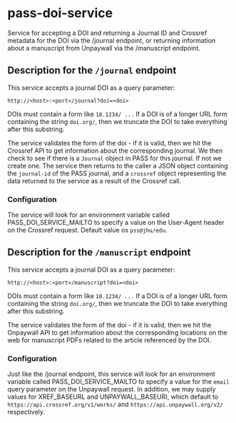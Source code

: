 # pass-doi-service

Service for accepting a DOI and returning a Journal ID and Crossref metadata for the DOI via the /journal endpoint, or 
returning information about a manuscript from Unpaywall via the /manuscript endpoint.

## Description for the `/journal` endpoint

This service accepts a journal DOI as a query parameter:

`http://<host>:<port>/journal?doi=<doi>`

DOIs must contain a form like `10.1234/ ...`
If a DOI is of a longer URL form containing the string `doi.org/`, then we truncate the DOI to take everything after
this substring.

The service validates the form of the doi - if it is valid, then we hit the Crossref API to get information about the
corresponding journal. We then check to see if there is a
`Journal` object in PASS for this journal. If not we create one. The service then returns to the caller a JSON object
containing the `journal-id` of the PASS journal, and a `crossref` object representing the data returned to the service
as a result of the Crossref call.

### Configuration

The service will look for an environment variable called PASS_DOI_SERVICE_MAILTO to specify a value on the User-Agent
header on the Crossref request. Default value os `pss@jhu/edu`.

## Description for the `/manuscript` endpoint

This service accepts a journal DOI as a query parameter:

`http://<host>:<port>/manuscript?doi=<doi>`

DOIs must contain a form like `10.1234/ ...`
If a DOI is of a longer URL form containing the string `doi.org/`, then we truncate the DOI to take everything after
this substring.

The service validates the form of the doi - if it is valid, then we hit the Onpaywall API to get information about the
corresponding locations on the web for manuscript PDFs related to the article referenced by the DOI.

### Configuration

Just like the /journal endpoint, this service will look for an environment variable called PASS_DOI_SERVICE_MAILTO 
to specify a value for the `email` query parameter on the Unpaywall request. In addition, we may supply values for XREF_BASEURL
and UNPAYWALL_BASEURI, which default to `https://api.crossref.org/v1/works/` and `https://api.unpaywall.org/v2/` respectively.